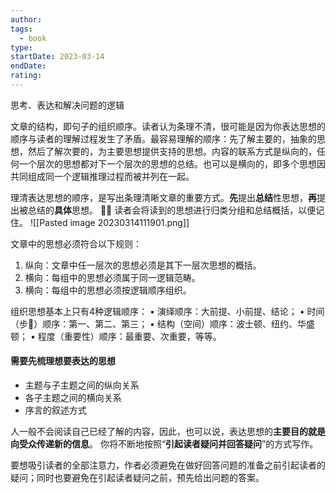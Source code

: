 ```yaml
---
author: 
tags:
  - book
type: 
startDate: 2023-03-14
endDate: 
rating: 
---
```


思考、表达和解决问题的逻辑

文章的结构，即句子的组织顺序。读者认为条理不清，很可能是因为你表达思想的顺序与读者的理解过程发生了矛盾。最容易理解的顺序：先了解主要的，抽象的思想，然后了解次要的，为主要思想提供支持的思想。内容的联系方式是纵向的，任何一个层次的思想都对下一个层次的思想的总结。也可以是横向的，即多个思想因共同组成同一个逻辑推理过程而被并列在一起。


理清表达思想的顺序，是写出条理清晰文章的重要方式。**先**提出**总结**性思想，**再**提出被总结的**具体**思想。
💁‍♂ 读者会将读到的思想进行归类分组和总结概括，以便记住。
![[Pasted image 20230314111901.png]]

文章中的思想必须符合以下规则：
1. 纵向：文章中任一层次的思想必须是其下一层次思想的概括。
2. 横向：每组中的思想必须属于同一逻辑范畴。
3. 横向：每组中的思想必须按逻辑顺序组织。

组织思想基本上只有4种逻辑顺序：
• 演绎顺序：大前提、小前提、结论；
• 时间（步􅃔）顺序：第一、第二、第三；
• 结构（空间）顺序：波士顿、纽约、华盛顿；
• 程度（重要性）顺序：最重要、次重要，等等。


#### 需要先梳理想要表达的思想
- 主题与子主题之间的纵向关系
- 各子主题之间的横向关系 
- 序言的叙述方式


人一般不会阅读自己已经了解的内容，因此，也可以说，表达思想的**主要目的就是向受众传递新的信息**。
你将不断地按照“**引起读者疑问并回答疑问**”的方式写作。

要想吸引读者的全部注意力，作者必须避免在做好回答问题的准备之前引起读者的疑问；同时也要避免在引起读者疑问之前，预先给出问题的答案。





















